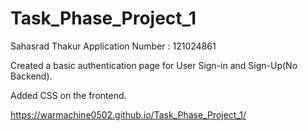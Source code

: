 # Task_Phase_Project_1
Sahasrad Thakur
Application Number : 121024861

Created a basic authentication page for User Sign-in and Sign-Up(No Backend).

Added CSS on the frontend.

https://warmachine0502.github.io/Task_Phase_Project_1/
